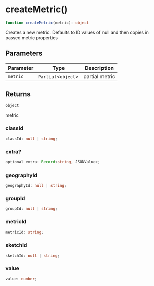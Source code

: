 # createMetric()

```ts
function createMetric(metric): object
```

Creates a new metric.  Defaults to ID values of null and then copies in passed metric properties

## Parameters

| Parameter | Type | Description |
| ------ | ------ | ------ |
| `metric` | `Partial`\<`object`\> | partial metric |

## Returns

`object`

metric

### classId

```ts
classId: null | string;
```

### extra?

```ts
optional extra: Record<string, JSONValue>;
```

### geographyId

```ts
geographyId: null | string;
```

### groupId

```ts
groupId: null | string;
```

### metricId

```ts
metricId: string;
```

### sketchId

```ts
sketchId: null | string;
```

### value

```ts
value: number;
```
